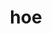 ---
category: 3-letters
denotation: null
name: hoe
reference_link: https://www.etymonline.com/word/hoe
root_language: null
root_name: null
title: hoe
type: free
word_sums:
- respelling: hoe
  sum: 'Hoe + '
---